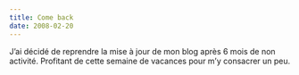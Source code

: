 ```yaml
---
title: Come back
date: 2008-02-20
---
```


J’ai décidé de reprendre la mise à jour de mon blog après 6 mois de non activité. Profitant de cette semaine de vacances pour m’y consacrer un peu.